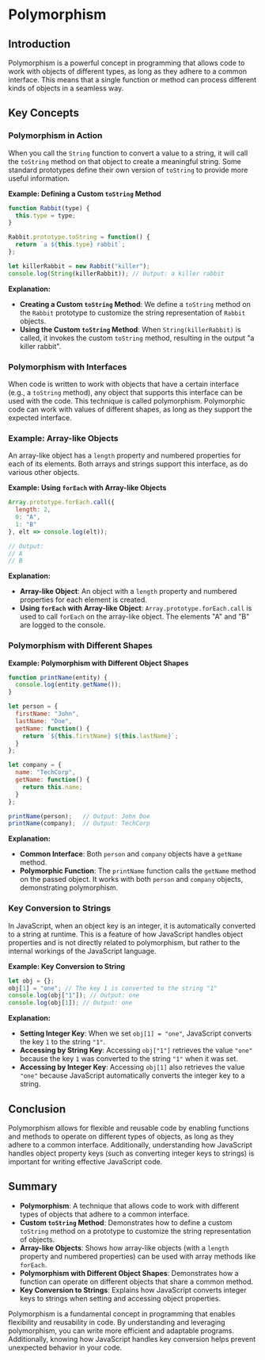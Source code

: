 # Polymorphism

## Introduction
Polymorphism is a powerful concept in programming that allows code to work with objects of different types, as long as they adhere to a common interface. This means that a single function or method can process different kinds of objects in a seamless way.

## Key Concepts

### Polymorphism in Action

When you call the `String` function to convert a value to a string, it will call the `toString` method on that object to create a meaningful string. Some standard prototypes define their own version of `toString` to provide more useful information.

**Example: Defining a Custom `toString` Method**
```javascript
function Rabbit(type) {
  this.type = type;
}

Rabbit.prototype.toString = function() {
  return `a ${this.type} rabbit`;
};

let killerRabbit = new Rabbit("killer");
console.log(String(killerRabbit)); // Output: a killer rabbit
```

**Explanation:**
- **Creating a Custom `toString` Method**: We define a `toString` method on the `Rabbit` prototype to customize the string representation of `Rabbit` objects.
- **Using the Custom `toString` Method**: When `String(killerRabbit)` is called, it invokes the custom `toString` method, resulting in the output "a killer rabbit".

### Polymorphism with Interfaces

When code is written to work with objects that have a certain interface (e.g., a `toString` method), any object that supports this interface can be used with the code. This technique is called polymorphism. Polymorphic code can work with values of different shapes, as long as they support the expected interface.

### Example: Array-like Objects

An array-like object has a `length` property and numbered properties for each of its elements. Both arrays and strings support this interface, as do various other objects.

**Example: Using `forEach` with Array-like Objects**
```javascript
Array.prototype.forEach.call({
  length: 2,
  0: "A",
  1: "B"
}, elt => console.log(elt));

// Output:
// A
// B
```

**Explanation:**
- **Array-like Object**: An object with a `length` property and numbered properties for each element is created.
- **Using `forEach` with Array-like Object**: `Array.prototype.forEach.call` is used to call `forEach` on the array-like object. The elements "A" and "B" are logged to the console.

### Polymorphism with Different Shapes

**Example: Polymorphism with Different Object Shapes**
```javascript
function printName(entity) {
  console.log(entity.getName());
}

let person = {
  firstName: "John",
  lastName: "Doe",
  getName: function() {
    return `${this.firstName} ${this.lastName}`;
  }
};

let company = {
  name: "TechCorp",
  getName: function() {
    return this.name;
  }
};

printName(person);   // Output: John Doe
printName(company);  // Output: TechCorp
```

**Explanation:**
- **Common Interface**: Both `person` and `company` objects have a `getName` method.
- **Polymorphic Function**: The `printName` function calls the `getName` method on the passed object. It works with both `person` and `company` objects, demonstrating polymorphism.

### Key Conversion to Strings

In JavaScript, when an object key is an integer, it is automatically converted to a string at runtime. This is a feature of how JavaScript handles object properties and is not directly related to polymorphism, but rather to the internal workings of the JavaScript language.

**Example: Key Conversion to String**
```javascript
let obj = {};
obj[1] = "one"; // The key 1 is converted to the string "1"
console.log(obj["1"]); // Output: one
console.log(obj[1]); // Output: one
```

**Explanation:**
- **Setting Integer Key**: When we set `obj[1] = "one"`, JavaScript converts the key `1` to the string `"1"`.
- **Accessing by String Key**: Accessing `obj["1"]` retrieves the value `"one"` because the key `1` was converted to the string `"1"` when it was set.
- **Accessing by Integer Key**: Accessing `obj[1]` also retrieves the value `"one"` because JavaScript automatically converts the integer key to a string.

## Conclusion

Polymorphism allows for flexible and reusable code by enabling functions and methods to operate on different types of objects, as long as they adhere to a common interface. Additionally, understanding how JavaScript handles object property keys (such as converting integer keys to strings) is important for writing effective JavaScript code.

## Summary

- **Polymorphism**: A technique that allows code to work with different types of objects that adhere to a common interface.
- **Custom `toString` Method**: Demonstrates how to define a custom `toString` method on a prototype to customize the string representation of objects.
- **Array-like Objects**: Shows how array-like objects (with a `length` property and numbered properties) can be used with array methods like `forEach`.
- **Polymorphism with Different Object Shapes**: Demonstrates how a function can operate on different objects that share a common method.
- **Key Conversion to Strings**: Explains how JavaScript converts integer keys to strings when setting and accessing object properties.

Polymorphism is a fundamental concept in programming that enables flexibility and reusability in code. By understanding and leveraging polymorphism, you can write more efficient and adaptable programs. Additionally, knowing how JavaScript handles key conversion helps prevent unexpected behavior in your code.
